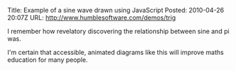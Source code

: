 Title: Example of a sine wave drawn using JavaScript
Posted: 2010-04-26 20:07Z
URL: http://www.humblesoftware.com/demos/trig

I remember how revelatory discovering the relationship 
between sine and pi was.

I'm certain that accessible, animated diagrams like this 
will improve maths education for many people.